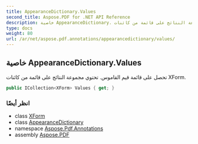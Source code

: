 ```yaml
---
title: AppearanceDictionary.Values
second_title: Aspose.PDF for .NET API Reference
description: خاصية AppearanceDictionary. تحصل على قائمة قيم القاموس. تحتوي مجموعة النتائج على قائمة من كائنات XForm
type: docs
weight: 80
url: /ar/net/aspose.pdf.annotations/appearancedictionary/values/
---
```

## خاصية AppearanceDictionary.Values

تحصل على قائمة قيم القاموس. تحتوي مجموعة النتائج على قائمة من كائنات XForm.

```csharp
public ICollection<XForm> Values { get; }
```

### انظر أيضًا

* class [XForm](../../../aspose.pdf/xform/)
* class [AppearanceDictionary](../)
* namespace [Aspose.Pdf.Annotations](../../../aspose.pdf.annotations/)
* assembly [Aspose.PDF](../../../)